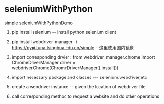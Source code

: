 # seleniumWithPython
simple seleniumWithPythonDemo
1. pip install selenium  -- install python selenium client

2. pip install webdriver-manager -i https://pypi.tuna.tsinghua.edu.cn/simple   --这里使用国内镜像

3. import corresponding drvier : 
         from webdriver_manager.chrome import ChromeDriverManager
         driver = webdriver.Chrome(ChromeDriverManager().install())

4. import necessary package and classes  --- selenium.webdriver,etc 

5. create a webdriver instance -- given the location of webdriver file

6. call corresponding method to request a website and do other operations